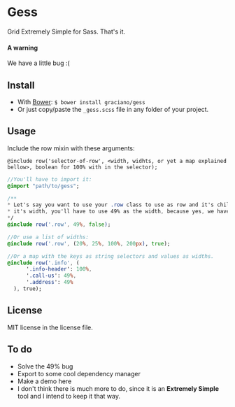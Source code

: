 # Gess
Grid Extremely Simple for Sass. That's it.

#### A warning
We have a little bug :(

## Install

 - With [Bower](http://bower.io/ "Font-end dependency manager"): `$ bower install graciano/gess`
 - Or just copy/paste the `_gess.scss` file in any folder of your project.

## Usage

Include the row mixin with these arguments:

`@include row('selector-of-row', <width, widhts, or yet a map explained bellow>, boolean for 100% with in the selector);`

```Sass
//You'll have to import it:
@import "path/to/gess";

/**
* Let's say you want to use your .row class to use as row and it's children will ocuppy half of
* it's width, you'll have to use 49% as the width, because yes, we have a bug.
*/
@include row('.row', 49%, false);

//Or use a list of widths:
@include row('.row', (20%, 25%, 100%, 200px), true);

//Or a map with the keys as string selectors and values as widths.
@include row('.info', (
      '.info-header': 100%,
      '.call-us': 49%,
      '.address': 49%
  ), true);
  ```

## License

MIT license in the license file.

## To do

 - Solve the 49% bug
 - Export to some cool dependency manager
 - Make a demo here
 - I don't think there is much more to do, since it is an **Extremely Simple** tool and I intend to keep it that way.
